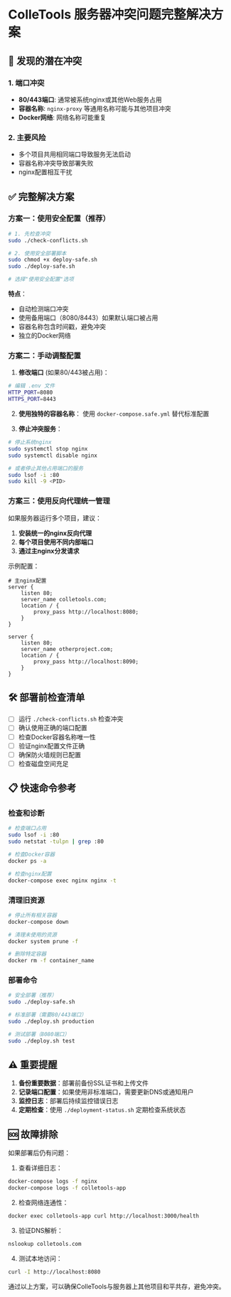 # ColleTools 服务器冲突问题完整解决方案

## 🚨 发现的潜在冲突

### 1. 端口冲突
- **80/443端口**: 通常被系统nginx或其他Web服务占用
- **容器名称**: `nginx-proxy` 等通用名称可能与其他项目冲突
- **Docker网络**: 网络名称可能重复

### 2. 主要风险
- 多个项目共用相同端口导致服务无法启动
- 容器名称冲突导致部署失败
- nginx配置相互干扰

## ✅ 完整解决方案

### 方案一：使用安全配置（推荐）

```bash
# 1. 先检查冲突
sudo ./check-conflicts.sh

# 2. 使用安全部署脚本
sudo chmod +x deploy-safe.sh
sudo ./deploy-safe.sh

# 选择"使用安全配置"选项
```

**特点**：
- 自动检测端口冲突
- 使用备用端口（8080/8443）如果默认端口被占用
- 容器名称包含时间戳，避免冲突
- 独立的Docker网络

### 方案二：手动调整配置

1. **修改端口** (如果80/443被占用)：
```bash
# 编辑 .env 文件
HTTP_PORT=8080
HTTPS_PORT=8443
```

2. **使用独特的容器名称**：
使用 `docker-compose.safe.yml` 替代标准配置

3. **停止冲突服务**：
```bash
# 停止系统nginx
sudo systemctl stop nginx
sudo systemctl disable nginx

# 或者停止其他占用端口的服务
sudo lsof -i :80
sudo kill -9 <PID>
```

### 方案三：使用反向代理统一管理

如果服务器运行多个项目，建议：

1. **安装统一的nginx反向代理**
2. **每个项目使用不同内部端口**
3. **通过主nginx分发请求**

示例配置：
```nginx
# 主nginx配置
server {
    listen 80;
    server_name colletools.com;
    location / {
        proxy_pass http://localhost:8080;
    }
}

server {
    listen 80;
    server_name otherproject.com;
    location / {
        proxy_pass http://localhost:8090;
    }
}
```

## 🛠️ 部署前检查清单

- [ ] 运行 `./check-conflicts.sh` 检查冲突
- [ ] 确认使用正确的端口配置
- [ ] 检查Docker容器名称唯一性
- [ ] 验证nginx配置文件正确
- [ ] 确保防火墙规则已配置
- [ ] 检查磁盘空间充足

## 📋 快速命令参考

### 检查和诊断
```bash
# 检查端口占用
sudo lsof -i :80
sudo netstat -tulpn | grep :80

# 检查Docker容器
docker ps -a

# 检查nginx配置
docker-compose exec nginx nginx -t
```

### 清理旧资源
```bash
# 停止所有相关容器
docker-compose down

# 清理未使用的资源
docker system prune -f

# 删除特定容器
docker rm -f container_name
```

### 部署命令
```bash
# 安全部署（推荐）
sudo ./deploy-safe.sh

# 标准部署（需要80/443端口）
sudo ./deploy.sh production

# 测试部署（8080端口）
sudo ./deploy.sh test
```

## ⚠️ 重要提醒

1. **备份重要数据**：部署前备份SSL证书和上传文件
2. **记录端口配置**：如果使用非标准端口，需要更新DNS或通知用户
3. **监控日志**：部署后持续监控错误日志
4. **定期检查**：使用 `./deployment-status.sh` 定期检查系统状态

## 🆘 故障排除

如果部署后仍有问题：

1. 查看详细日志：
```bash
docker-compose logs -f nginx
docker-compose logs -f colletools-app
```

2. 检查网络连通性：
```bash
docker exec colletools-app curl http://localhost:3000/health
```

3. 验证DNS解析：
```bash
nslookup colletools.com
```

4. 测试本地访问：
```bash
curl -I http://localhost:8080
```

通过以上方案，可以确保ColleTools与服务器上其他项目和平共存，避免冲突。